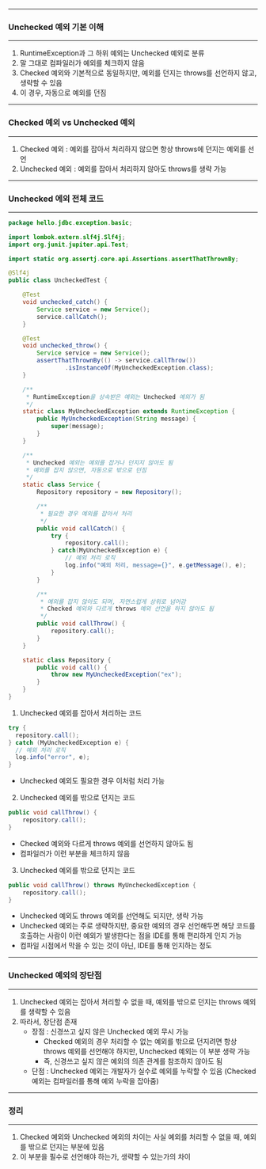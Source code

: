 -----
### Unchecked 예외 기본 이해
-----
1. RuntimeException과 그 하위 예외는 Unchecked 예외로 분류
2. 말 그대로 컴파일러가 예외를 체크하지 않음
3. Checked 예외와 기본적으로 동일하지만, 예외를 던지는 throws를 선언하지 않고, 생략할 수 있음
4. 이 경우, 자동으로 예외를 던짐

-----
### Checked 예외 vs Unchecked 예외
-----
1. Checked 예외 : 예외를 잡아서 처리하지 않으면 항상 throws에 던지는 예외를 선언
2. Unchecked 예외 : 예외를 잡아서 처리하지 않아도 throws를 생략 가능

-----
### Unchecked 에외 전체 코드
-----
```java
package hello.jdbc.exception.basic;

import lombok.extern.slf4j.Slf4j;
import org.junit.jupiter.api.Test;

import static org.assertj.core.api.Assertions.assertThatThrownBy;

@Slf4j
public class UncheckedTest {

    @Test
    void unchecked_catch() {
        Service service = new Service();
        service.callCatch();
    }

    @Test
    void unchecked_throw() {
        Service service = new Service();
        assertThatThrownBy(() -> service.callThrow())
                .isInstanceOf(MyUncheckedException.class);
    }

    /**
     * RuntimeException을 상속받은 예외는 Unchecked 예외가 됨
     */
    static class MyUncheckedException extends RuntimeException {
        public MyUncheckedException(String message) {
            super(message);
        }
    }

    /**
     * Unchecked 예외는 예외를 잡거나 던지지 않아도 됨
     * 예외를 잡지 않으면, 자동으로 밖으로 던짐
     */
    static class Service {
        Repository repository = new Repository();

        /**
         * 필요한 경우 예외를 잡아서 처리
         */
        public void callCatch() {
            try {
                repository.call();
            } catch(MyUncheckedException e) {
                // 예외 처리 로직
                log.info("예외 처리, message={}", e.getMessage(), e);
            }
        }

        /**
         * 예외를 잡지 않아도 되며, 자연스럽게 상위로 넘어감
         * Checked 예외와 다르게 throws 예외 선언을 하지 않아도 됨
         */
        public void callThrow() {
            repository.call();
        }
    }

    static class Repository {
        public void call() {
            throw new MyUncheckedException("ex");
        }
    }
}
```

1. Unchecked 예외를 잡아서 처리하는 코드
```java
try {
  repository.call();
} catch (MyUncheckedException e) {
  // 예외 처리 로직
  log.info("error", e);
}
```
  - Unchecked 예외도 필요한 경우 이처럼 처리 가능

2. Unchecked 예외를 밖으로 던지는 코드
```java
public void callThrow() {
    repository.call();
}
```
  - Checked 예외와 다르게 throws 예외를 선언하지 않아도 됨
  - 컴파일러가 이런 부분을 체크하지 않음

3. Unchecked 예외를 밖으로 던지는 코드
```java
public void callThrow() throws MyUncheckedException {
    repository.call();
}
```
  - Unchecked 예외도 throws 예외를 선언해도 되지만, 생략 가능
  - Unchecked 예외는 주로 생략하지만, 중요한 예외의 경우 선언해두면 해당 코드를 호출하는 사람이 이런 예외가 발생한다는 점을 IDE를 통해 편리하게 인지 가능
  - 컴파일 시점에서 막을 수 있는 것이 아닌, IDE를 통해 인지하는 정도

-----
### Unchecked 예외의 장단점
-----
1. Unchecked 예외는 잡아서 처리할 수 없을 때, 예외를 밖으로 던지는 throws 예외를 생략할 수 있음
2. 따라서, 장단점 존재
   - 장점 : 신경쓰고 싶지 않은 Unchecked 예외 무시 가능
     + Checked 예외의 경우 처리할 수 없는 예외를 밖으로 던지려면 항상 throws 예외를 선언해야 하지만, Unchecked 예외는 이 부분 생략 가능
     + 즉, 신경쓰고 싶지 않은 예외의 의존 관계를 참조하지 않아도 됨
   - 단점 : Unchecked 예외는 개발자가 실수로 예외를 누락할 수 있음 (Checked 예외는 컴파일러를 통해 예외 누락을 잡아줌)

-----
### 정리
-----
1. Checked 예외와 Unchecked 예외의 차이는 사실 예외를 처리할 수 없을 때, 예외를 밖으로 던지는 부분에 있음
2. 이 부분을 필수로 선언해야 하는가, 생략할 수 있는가의 차이
